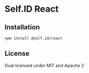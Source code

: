 # Self.ID React

## Installation

```sh
npm install @self.id/react
```

## License

Dual licensed under MIT and Apache 2
